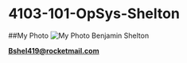 # 4103-101-OpSys-Shelton
##My Photo
![My Photo](https://scontent-dfw1-1.xx.fbcdn.net/v/t1.0-9/12821342_874656022647025_2520875119113470362_n.jpg?oh=ce309a1af8619ebb3122e28f1e6810c2&oe=57C7F63D)
Benjamin Shelton

**Bshel419@rocketmail.com**
